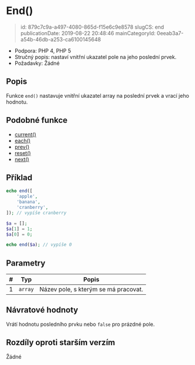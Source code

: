 End()
================================

> id: 879c7c9a-a497-4080-865d-f15e6c9e8578
> slugCS: end
> publicationDate: 2019-08-22 20:48:46
> mainCategoryId: 0eeab3a7-a54b-46db-a253-ca6100145648

- Podpora: PHP 4, PHP 5
- Stručný popis: nastaví vnitřní ukazatel pole na jeho poslední prvek.
- Požadavky: Žádné

Popis
--------------------------

Funkce `end()` nastavuje vnitřní ukazatel array na poslední prvek a vrací jeho hodnotu.

Podobné funkce
--------------------------

- <a href="/current">current()</a>
- <a href="/each">each()</a>
- <a href="/prev">prev()</a>
- <a href="/reset">reset()</a>
- <a href="/next">next()</a>

Příklad
--------------------------

```php
echo end([
	'apple',
	'banana',
	'cranberry',
]); // vypíše cranberry  
```

```php
$a = [];
$a[1] = 1; 
$a[0] = 0; 

echo end($a); // vypíše 0 
```

Parametry
--------------------------

| #   | Typ     | Popis |
| --- | ------- | ----- |
| 1   | `array` | Název pole, s kterým se má pracovat. |

Návratové hodnoty
--------------------------

Vrátí hodnotu posledního prvku nebo `false` pro prázdné pole.

Rozdíly oproti starším verzím
--------------------------

Žádné
